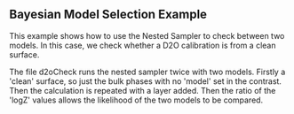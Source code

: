 ## Bayesian Model Selection Example

This example shows how to use the Nested Sampler to check between two models. In this case, we check whether a D2O calibration is from a clean surface.

The file d2oCheck runs the nested sampler twice with two models. Firstly a 'clean' surface, so just the bulk phases with no 'model' set in the contrast. Then the calculation is repeated with a layer added.
Then the ratio of the 'logZ' values allows the likelihood of the two models to be compared.
 
